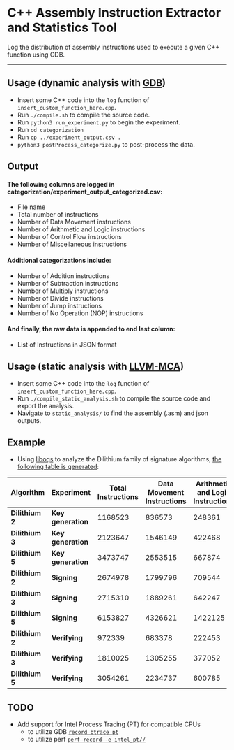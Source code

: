 # C++ Assembly Instruction Extractor and Statistics Tool
Log the distribution of assembly instructions used to execute a given C++ function using GDB.

---
## Usage (dynamic analysis with [GDB](https://sourceware.org/gdb/current/onlinedocs/gdb/Continuing-and-Stepping.html#Continuing-and-Stepping))
- Insert some C++ code into the `log` function of `insert_custom_function_here.cpp`.
- Run `./compile.sh` to compile the source code.
- Run `python3 run_experiment.py` to begin the experiment.
- Run `cd categorization`
- Run `cp ../experiment_output.csv .`
- `python3 postProcess_categorize.py` to post-process the data.

## Output
#### The following columns are logged in categorization/experiment_output_categorized.csv:
- File name
- Total number of instructions
- Number of Data Movement instructions
- Number of Arithmetic and Logic instructions
- Number of Control Flow instructions
- Number of Miscellaneous instructions

#### Additional categorizations include:
- Number of Addition instructions
- Number of Subtraction instructions
- Number of Multiply instructions
- Number of Divide instructions
- Number of Jump instructions
- Number of No Operation (NOP) instructions

#### And finally, the raw data is appended to end last column:
- List of Instructions in JSON format

## Usage (static analysis with [LLVM-MCA](https://llvm.org/docs/CommandGuide/llvm-mca.html))
- Insert some C++ code into the `log` function of `insert_custom_function_here.cpp`.
- Run `./compile_static_analysis.sh` to compile the source code and export the analysis.
- Navigate to `static_analysis/` to find the assembly (.asm) and json outputs.

## Example
- Using [liboqs]() to analyze the Dilithium family of signature algorithms, [the following table is generated](/example/categorization/experiment_output_categorized.csv):

| **Algorithm** | **Experiment** | **Total Instructions** | **Data Movement Instructions** | **Arithmetic and Logic Instructions** | **Control Flow Instructions** | **Miscellaneous Instructions** | **Addition Instructions** | **Subtraction Instructions** | **Multiply Instructions** | **Divide Instructions** | **Jump Instructions** | **No Operation Instructions** | **Operations** |
|---|---|---|---|---|---|---|---|---|---|---|---|---|---|
| **Dilithium 2** | **Key generation** | 1168523 | 836573 | 248361 | 70088 | 13501 | 53330 | 9653 | 8705 | 25 | 2116 | 51556 | {'vmovdqa': 592848, ...} |
| **Dilithium 3** | **Key generation** | 2123647 | 1546149 | 422468 | 132396 | 22634 | 84487 | 14670 | 11719 | 30 | 4457 | 99083 | {'vmovdqa': 1125028,…} |
| **Dilithium 5** | **Key generation** | 3473747 | 2553515 | 667874 | 217931 | 34427 | 125486 | 21708 | 18168 | 37 | 5028 | 165926 | {'vmovdqa': 1906439,…} |
| **Dilithium 2** | **Signing** | 2674978 | 1799796 | 709544 | 137904 | 27734 | 124610 | 52478 | 98021 | 27 | 9427 | 100542 | {'vmovdqa': 1277311,…} |
| **Dilithium 3** | **Signing** | 2715310 | 1889261 | 642247 | 148692 | 35110 | 128148 | 41666 | 71015 | 16 | 9102 | 109103 | {'vmovdqa': 1334412,…} |
| **Dilithium 5** | **Signing** | 6153827 | 4326621 | 1422125 | 344772 | 60309 | 248461 | 89755 | 169009 | 39 | 16706 | 259791 | {'vmovdqa': 3198241,…} |
| **Dilithium 2** | **Verifying** | 972339 | 683378 | 222453 | 58882 | 7626 | 30495 | 8123 | 13184 | 14 | 2301 | 43808 | {'vmovdqa': 518837,…} |
| **Dilithium 3** | **Verifying** | 1810025 | 1305255 | 377052 | 113744 | 13974 | 51053 | 12488 | 19008 | 12 | 3593 | 85996 | {'vmovdqa': 1011224,…} |
| **Dilithium 5** | **Verifying** | 3054261 | 2234737 | 600785 | 195749 | 22990 | 79549 | 18408 | 26368 | 18 | 5259 | 149586 | {'vmovdqa': 1749524,…} |

## TODO
- Add support for Intel Process Tracing (PT) for compatible CPUs
  - to utilize GDB [`record btrace pt`](https://sourceware.org/gdb/onlinedocs/gdb/Process-Record-and-Replay.html)
  - to utilize perf [`perf record -e intel_pt//`](https://man7.org/linux/man-pages/man1/perf-intel-pt.1.html)
